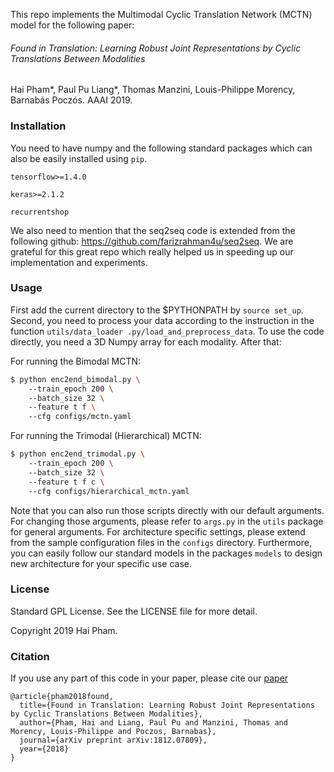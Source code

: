 This repo implements the Multimodal Cyclic Translation Network (MCTN) model 
for the following paper:
 
###### Found in Translation: Learning Robust Joint Representations by Cyclic Translations Between Modalities
Hai Pham*, Paul Pu Liang*, Thomas Manzini, Louis-Philippe Morency, Barnabás Poczós. AAAI 2019. 

### Installation 
You need to have numpy and the following standard packages which can also be 
easily installed using `pip`. 

`tensorflow>=1.4.0` 

`keras>=2.1.2`

`recurrentshop`


We also need to mention that the seq2seq code is extended from the following 
github: https://github.com/farizrahman4u/seq2seq. 
We are grateful for this great repo which really 
helped us in speeding up our implementation and experiments. 

### Usage

First add the current directory to the $PYTHONPATH by `source set_up`. 
Second, you need to process your data according to the 
instruction in the function `utils/data_loader
.py/load_and_preprocess_data`. To use the code directly, you need a 3D Numpy 
array for each modality. After that: 

For running the Bimodal MCTN:
```bash
$ python enc2end_bimodal.py \ 
    --train_epoch 200 \ 
    --batch_size 32 \ 
    --feature t f \ 
    --cfg configs/mctn.yaml 
```

For running the Trimodal (Hierarchical) MCTN:
```bash
$ python enc2end_trimodal.py \ 
    --train_epoch 200 \ 
    --batch_size 32 \ 
    --feature t f c \ 
    --cfg configs/hierarchical_mctn.yaml 
```

Note that you can also run those scripts directly with our default arguments. 
For changing 
those arguments, please refer to `args.py` in the `utils` package 
for general arguments. For architecture specific settings, please extend from
 the sample configuration files in the `configs` directory. Furthermore, 
 you can easily follow our standard models in the packages `models` to 
 design new architecture for your specific use case. 

### License 

Standard GPL License. See the LICENSE file for more detail. 

Copyright 2019 Hai Pham. 

### Citation
 
If you use any part of this code in your paper, please cite our [paper](https://arxiv.org/abs/1812.07809)
```angular2html
@article{pham2018found,
  title={Found in Translation: Learning Robust Joint Representations by Cyclic Translations Between Modalities},
  author={Pham, Hai and Liang, Paul Pu and Manzini, Thomas and Morency, Louis-Philippe and Poczos, Barnabas},
  journal={arXiv preprint arXiv:1812.07809},
  year={2018}
}
```



